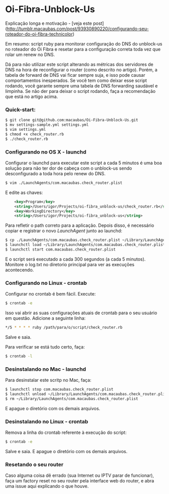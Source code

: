 Oi-Fibra-Unblock-Us
===================

Explicação longa e motivação - [veja este post] (http://tumblr.macaubas.com/post/93930890220/configurando-seu-roteador-do-oi-fibra-technicolor)

Em resumo: script ruby para monitorar configuração do DNS do unblock-us no roteador do Oi Fibra e resetar para a configuração correta toda vez que rolar um renew no DNS.

Dá para não utilizar este script alterando as métricas dos servidores de DNS na hora de reconfigurar o router (como descrito no artigo). Porém, a tabela de forward de DNS vai ficar sempre suja, e isso pode causar comportamentos inesperados. Se você tem como deixar esse script rodando, você garante sempre uma tabela de DNS forwarding saudável e limpinha. Se não der para deixar o script rodando, faça a recomendação que está no artigo acima. 

### Quick-start:
```bash
$ git clone git@github.com:macaubas/Oi-Fibra-Unblock-Us.git
$ mv settings-sample.yml settings.yml
$ vim settings.yml
$ chmod +x check_router.rb
$ ./check_router.rb
```

### Configurando no OS X - launchd
Configurar o launchd para executar este script a cada 5 minutos é uma boa solução para não ter dor de cabeça com o unblock-us sendo desconfigurado a toda hora pelo renew do DNS.

```bash
$ vim ./LaunchAgents/com.macaubas.check_router.plist
```

E edite as chaves:
```xml
	<key>Program</key>
	<string>/Users/igor/Projects/oi-fibra_unblock-us/check_router.rb</string>
	<key>WorkingDirectory</key>
	<string>/Users/igor/Projects/oi-fibra_unblock-us</string>
```

Para refletir o path correto para a aplicação. Depois disso, é necessário copiar e registrar o novo _LaunchAgent_ junto ao launchd:
```bash
$ cp ./LaunchAgents/com.macaubas.check_router.plist ~/Library/LaunchAgents/
$ launchctl load ~/Library/LaunchAgents/com.macaubas.check_router.plist
$ launchctl start com.macaubas.check_router.plist
```

E o script será executado a cada 300 segundos (a cada 5 minutos). Monitore o log.txt no diretorio principal para ver as execuções acontecendo.

### Configurando no Linux - crontab
Configurar no crontab é bem fácil. Execute:

```bash
$ crontab -e
```

Isso vai abrir as suas configurações atuais de crontab para o seu usuário em questão. Adicione a seguinte linha:
```bash
*/5 * * * * ruby /path/para/o/script/check_router.rb
```

Salve e saia.

Para verificar se está tudo certo, faça:
```bash
$ crontab -l
```

### Desinstalando no Mac - launchd
Para desinstalar este scritp no Mac, faça:
```bash
$ launchctl stop com.macaubas.check_router.plist
$ launchctl unload ~/Library/LaunchAgents/com.macaubas.check_router.plist
$ rm ~/Library/LaunchAgents/com.macaubas.check_router.plist
```

E apague o diretório com os demais arquivos.

### Desinstalando no Linux - crontab

Remova a linha do crontab referente à execução do script:
```bash
$ crontab -e
```

Salve e saia. E apague o diretório com os demais arquivos.

### Resetando o seu router
Caso alguma coisa dê errado (sua Internet ou IPTV parar de funcionar), faça um factory reset no seu router pela interface web do router, e abra uma issue aqui explicando o que houve.

